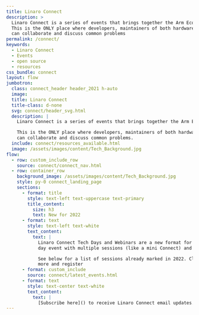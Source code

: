```yaml
---
title: Linaro Connect
description: >
  Linaro Connect is a series of events that brings together the Arm Ecosystem.
  This is the ONLY place where developers, maintainers of both hardware and software
  can collaborate and discuss common problems
permalink: /connect/
keywords:
  - Linaro Connect
  - Events
  - open source
  - resources
css_bundle: connect
layout: flow
jumbotron:
  class: connect_header header_2021 h-auto
  image: 
  title: Linaro Connect
  title-class: d-none
  svg: connect/header_svg.html
  description: |
    Linaro Connect is a series of events that brings together the Arm Ecosystem.

    This is the ONLY place where developers, maintainers of both hardware and software
    can collaborate and discuss common problems.
  include: connect/resources_available.html
  image: /assets/images/content/Tech_Background.jpg
flow:
  - row: custom_include_row
    source: connect/connect_nav.html
  - row: container_row
    background_image: /assets/images/content/Tech_Background.jpg
    style: py-0 connect_landing_page
    sections:
      - format: title
        style: text-left text-uppercase text-primary
        title_content:
          size: h3
          text: New for 2022
      - format: text
        style: text-left text-white
        text_content:
          text: |
            Linaro Connect Tech Days and Webinars are a new format for technical sessions. Tech Days are a one
            day event with multiple sessions (like a mini Connect) and Webinars are a single session event.

            See below for a list of sessions already marked in 2022. Click on the link for each session to find out
            more and register
      - format: custom_include
        source: connect/latest_events.html
      - format: text
        style: text-center text-white
        text_content:
          text: |
            [Subscribe here]() to receive Linaro Connect email updates.
---
```

